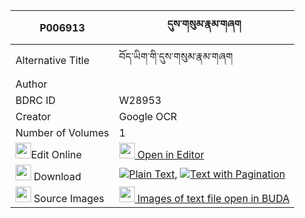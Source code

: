 |P006913|དུས་གསུམ་རྣམ་གཞག 
| --- | --- 
|Alternative Title |བོད་ཡིག་གི་དུས་གསུམ་རྣམ་གཞག
|Author | 
|BDRC ID | W28953
|Creator | Google OCR
|Number of Volumes| 1
|<img width="25" src="https://img.icons8.com/color/25/000000/edit-property.png">Edit Online| [<img width="25" src="https://avatars.githubusercontent.com/u/45091458?s=200&v=4"> Open in Editor](http://editor.openpecha.org/P006913)
|<img width="25" src="https://img.icons8.com/fluent/48/000000/download-2.png"/>  Download | [![](https://img.icons8.com/color/20/000000/txt.png)Plain Text](https://github.com/Openpecha/P006913/releases/download/v1/dusum_namshyak_plain_P006913.zip), [![](https://img.icons8.com/color/20/000000/txt.png)Text with Pagination](https://github.com/Openpecha/P006913/releases/download/v1/dusum_namshyak_pages_P006913.zip)
|<img width="25" src="https://img.icons8.com/plasticine/100/000000/pictures-folder.png"/>  Source Images | [<img width="25" src="https://library.bdrc.io/icons/BUDA-small.svg"> Images of text file open in BUDA](https://library.bdrc.io/show/bdr:W28953)